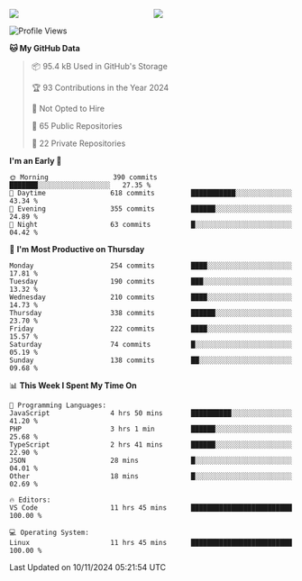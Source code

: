 <p style="display:flex;align-items:center;column-gap:0.5rem;" align="center">
  <img style="flex-grow:1;align-self:stretch;object-fit:cover;"  src ="https://github-readme-stats.vercel.app/api?username=gnoluv9x&show_icons=true&count_private=true&theme=chartreuse-dark&hide_border=true">
  <img style="flex-grow:1;align-self:stretch;object-fit:cover;"src ="https://github-readme-stats.vercel.app/api/top-langs/?username=gnoluv9x&layout=compact&hide_border=true&theme=chartreuse-dark&&langs_count=6&hide=jupyter%20notebook,tex,css,php&exclude_repo=Pacman-AI">
</p>

<!--START_SECTION:waka-->
![Profile Views](http://img.shields.io/badge/Profile%20Views-1-blue)

**🐱 My GitHub Data** 

> 📦 95.4 kB Used in GitHub's Storage 
 > 
> 🏆 93 Contributions in the Year 2024
 > 
> 🚫 Not Opted to Hire
 > 
> 📜 65 Public Repositories 
 > 
> 🔑 22 Private Repositories 
 > 
**I'm an Early 🐤** 

```text
🌞 Morning                390 commits         ███████░░░░░░░░░░░░░░░░░░   27.35 % 
🌆 Daytime                618 commits         ███████████░░░░░░░░░░░░░░   43.34 % 
🌃 Evening                355 commits         ██████░░░░░░░░░░░░░░░░░░░   24.89 % 
🌙 Night                  63 commits          █░░░░░░░░░░░░░░░░░░░░░░░░   04.42 % 
```
📅 **I'm Most Productive on Thursday** 

```text
Monday                   254 commits         ████░░░░░░░░░░░░░░░░░░░░░   17.81 % 
Tuesday                  190 commits         ███░░░░░░░░░░░░░░░░░░░░░░   13.32 % 
Wednesday                210 commits         ████░░░░░░░░░░░░░░░░░░░░░   14.73 % 
Thursday                 338 commits         ██████░░░░░░░░░░░░░░░░░░░   23.70 % 
Friday                   222 commits         ████░░░░░░░░░░░░░░░░░░░░░   15.57 % 
Saturday                 74 commits          █░░░░░░░░░░░░░░░░░░░░░░░░   05.19 % 
Sunday                   138 commits         ██░░░░░░░░░░░░░░░░░░░░░░░   09.68 % 
```


📊 **This Week I Spent My Time On** 

```text
💬 Programming Languages: 
JavaScript               4 hrs 50 mins       ██████████░░░░░░░░░░░░░░░   41.20 % 
PHP                      3 hrs 1 min         ██████░░░░░░░░░░░░░░░░░░░   25.68 % 
TypeScript               2 hrs 41 mins       ██████░░░░░░░░░░░░░░░░░░░   22.90 % 
JSON                     28 mins             █░░░░░░░░░░░░░░░░░░░░░░░░   04.01 % 
Other                    18 mins             █░░░░░░░░░░░░░░░░░░░░░░░░   02.69 % 

🔥 Editors: 
VS Code                  11 hrs 45 mins      █████████████████████████   100.00 % 

💻 Operating System: 
Linux                    11 hrs 45 mins      █████████████████████████   100.00 % 
```


 Last Updated on 10/11/2024 05:21:54 UTC
<!--END_SECTION:waka-->

